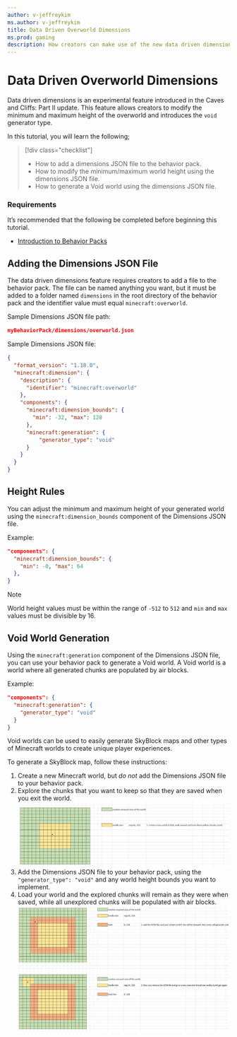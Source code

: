```yaml
---
author: v-jeffreykim
ms.author: v-jeffreykim
title: Data Driven Overworld Dimensions
ms.prod: gaming
description: How creators can make use of the new data driven dimensions feature of the Caves and Cliffs Part II update
---
```

# Data Driven Overworld Dimensions

Data driven dimensions is an experimental feature introduced in the Caves and Cliffs: Part II update. This feature allows creators to modify the minimum and maximum height of the overworld and introduces the `void` generator type.

In this tutorial, you will learn the following;

> [!div class="checklist"]
>
> - How to add a dimensions JSON file to the behavior pack.
> - How to modify the minimum/maximum world height using the dimensions JSON file.
> - How to generate a Void world using the dimensions JSON file.

### Requirements

It’s recommended that the following be completed before beginning this tutorial.

- [Introduction to Behavior Packs](BehaviorPack.md)

## Adding the Dimensions JSON File

The data driven dimensions feature requires creators to add a file to the behavior pack. The file can be named anything you want, but it must be added to a folder named `dimensions` in the root directory of the behavior pack and the identifier value must equal `minecraft:overworld`. 

Sample Dimensions JSON file path:

```json
myBehaviorPack/dimensions/overworld.json
```

Sample Dimensions JSON file:

```json
{ 
  "format_version": "1.18.0", 
  "minecraft:dimension": { 
    "description": { 
      "identifier": "minecraft:overworld" 
    }, 
    "components": { 
      "minecraft:dimension_bounds": { 
        "min": -32, "max": 128 
      }, 
      "minecraft:generation": { 
          "generator_type": "void" 
      } 
    }
  }
}
```

## Height Rules

You can adjust the minimum and maximum height of your generated world using the `minecraft:dimension_bounds` component of the Dimensions JSON file.

Example:

```json
"components": { 
  "minecraft:dimension_bounds": { 
    "min": -0, "max": 64 
  }, 
}
```

> [!NOTE]
> World height values must be within the range of `-512` to `512` and `min` and `max` values must be divisible by 16.

## Void World Generation

Using the `minecraft:generation` component of the Dimensions JSON file, you can use your behavior pack to generate a Void world. A Void world is a world where all generated chunks are populated by air blocks.

Example:

```json
"components": { 
  "minecraft:generation": { 
    "generator_type": "void" 
  } 
}
```

Void worlds can be used to easily generate SkyBlock maps and other types of Minecraft worlds to create unique player experiences.

To generate a SkyBlock map, follow these instructions:

1. Create a new Minecraft world, but *do not* add the Dimensions JSON file to your behavior pack.
1. Explore the chunks that you want to keep so that they are saved when you exit the world.
    ![Mock-up representation of how to create a Void world 1](Media\DataDrivenOverworldDimensions\DataDrivenDimensions_VoidSkyBlockWorld1.png)
1. Add the Dimensions JSON file to your behavior pack, using the `"generator_type": "void"` and any world height bounds you want to implement.
1. Load your world and the explored chunks will remain as they were when saved, while all unexplored chunks will be populated with air blocks.
    ![Mock-up representation of how to create a Void world 2](Media\DataDrivenOverworldDimensions\DataDrivenDimensions_VoidSkyBlockWorld2.png)
